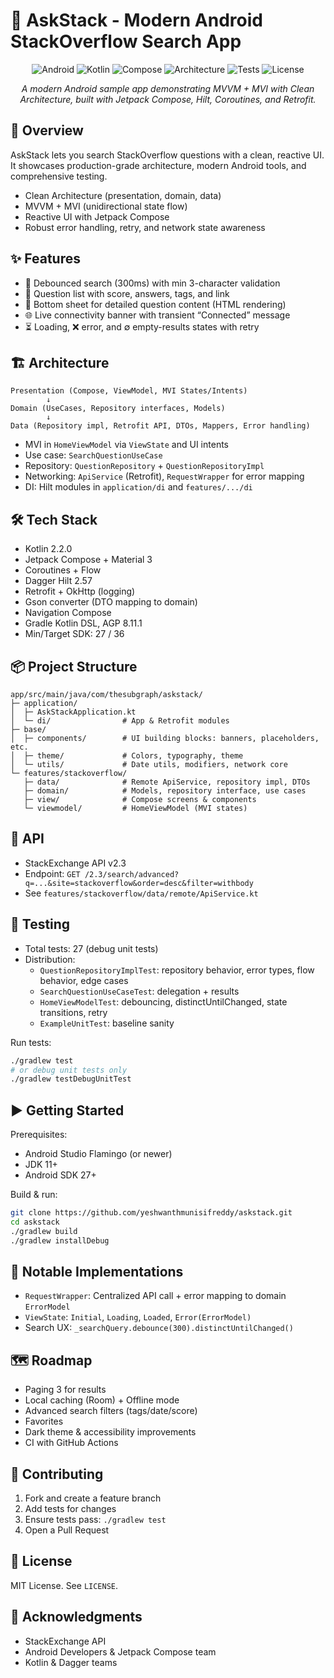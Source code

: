 # 📱 AskStack - Modern Android StackOverflow Search App

<div align="center">

![Android](https://img.shields.io/badge/Platform-Android-green.svg)
![Kotlin](https://img.shields.io/badge/Language-Kotlin-blue.svg)
![Compose](https://img.shields.io/badge/UI-Jetpack%20Compose-orange.svg)
![Architecture](https://img.shields.io/badge/Architecture-MVVM+MVI-purple.svg)
![Tests](https://img.shields.io/badge/Tests-27%20Passing-brightgreen.svg)
![License](https://img.shields.io/badge/License-MIT-yellow.svg)

<i>A modern Android sample app demonstrating MVVM + MVI with Clean Architecture, built with Jetpack Compose, Hilt, Coroutines, and Retrofit.</i>

</div>

## 🚀 Overview

AskStack lets you search StackOverflow questions with a clean, reactive UI. It showcases production-grade architecture, modern Android tools, and comprehensive testing.

- Clean Architecture (presentation, domain, data)
- MVVM + MVI (unidirectional state flow)
- Reactive UI with Jetpack Compose
- Robust error handling, retry, and network state awareness

## ✨ Features

- 🔎 Debounced search (300ms) with min 3-character validation
- 📄 Question list with score, answers, tags, and link
- 🧾 Bottom sheet for detailed question content (HTML rendering)
- 🌐 Live connectivity banner with transient “Connected” message
- ⏳ Loading, ❌ error, and ∅ empty-results states with retry

## 🏗️ Architecture

```
Presentation (Compose, ViewModel, MVI States/Intents)
        ↓
Domain (UseCases, Repository interfaces, Models)
        ↓
Data (Repository impl, Retrofit API, DTOs, Mappers, Error handling)
```

- MVI in `HomeViewModel` via `ViewState` and UI intents
- Use case: `SearchQuestionUseCase`
- Repository: `QuestionRepository` + `QuestionRepositoryImpl`
- Networking: `ApiService` (Retrofit), `RequestWrapper` for error mapping
- DI: Hilt modules in `application/di` and `features/.../di`

## 🛠️ Tech Stack

- Kotlin 2.2.0
- Jetpack Compose + Material 3
- Coroutines + Flow
- Dagger Hilt 2.57
- Retrofit + OkHttp (logging)
- Gson converter (DTO mapping to domain)
- Navigation Compose
- Gradle Kotlin DSL, AGP 8.11.1
- Min/Target SDK: 27 / 36

## 📦 Project Structure

```
app/src/main/java/com/thesubgraph/askstack/
├─ application/
│  ├─ AskStackApplication.kt
│  └─ di/                # App & Retrofit modules
├─ base/
│  ├─ components/        # UI building blocks: banners, placeholders, etc.
│  ├─ theme/             # Colors, typography, theme
│  └─ utils/             # Date utils, modifiers, network core
└─ features/stackoverflow/
   ├─ data/              # Remote ApiService, repository impl, DTOs
   ├─ domain/            # Models, repository interface, use cases
   ├─ view/              # Compose screens & components
   └─ viewmodel/         # HomeViewModel (MVI states)
```

## 🔌 API

- StackExchange API v2.3
- Endpoint: `GET /2.3/search/advanced?q=...&site=stackoverflow&order=desc&filter=withbody`
- See `features/stackoverflow/data/remote/ApiService.kt`

## 🧪 Testing

- Total tests: 27 (debug unit tests)
- Distribution:
  - `QuestionRepositoryImplTest`: repository behavior, error types, flow behavior, edge cases
  - `SearchQuestionUseCaseTest`: delegation + results
  - `HomeViewModelTest`: debouncing, distinctUntilChanged, state transitions, retry
  - `ExampleUnitTest`: baseline sanity

Run tests:

```bash
./gradlew test
# or debug unit tests only
./gradlew testDebugUnitTest
```

## ▶️ Getting Started

Prerequisites:

- Android Studio Flamingo (or newer)
- JDK 11+
- Android SDK 27+

Build & run:

```bash
git clone https://github.com/yeshwanthmunisifreddy/askstack.git
cd askstack
./gradlew build
./gradlew installDebug
```

## 🔧 Notable Implementations

- `RequestWrapper`: Centralized API call + error mapping to domain `ErrorModel`
- `ViewState`: `Initial`, `Loading`, `Loaded`, `Error(ErrorModel)`
- Search UX: `_searchQuery.debounce(300).distinctUntilChanged()`

## 🗺️ Roadmap

- Paging 3 for results
- Local caching (Room) + Offline mode
- Advanced search filters (tags/date/score)
- Favorites
- Dark theme & accessibility improvements
- CI with GitHub Actions

## 🤝 Contributing

1. Fork and create a feature branch
2. Add tests for changes
3. Ensure tests pass: `./gradlew test`
4. Open a Pull Request

## 📄 License

MIT License. See `LICENSE`.

## 🙏 Acknowledgments

- StackExchange API
- Android Developers & Jetpack Compose team
- Kotlin & Dagger teams



